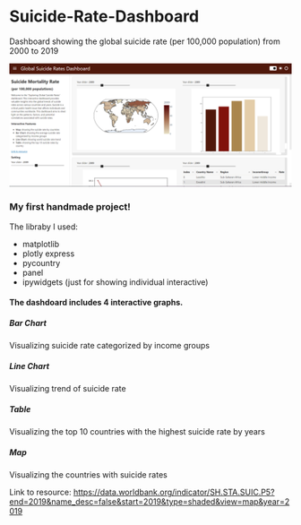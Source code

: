 # Suicide-Rate-Dashboard
Dashboard showing the global suicide rate (per 100,000 population) from 2000 to 2019 

![dash](suicide_dash.png)


### My first handmade project!
The libraby I used:
- matplotlib
- plotly express
- pycountry
- panel
- ipywidgets (just for showing individual interactive)

#### The dashdoard includes 4 interactive graphs.

##### Bar Chart
Visualizing suicide rate categorized by income groups

##### Line Chart
Visualizing trend of suicide rate 

##### Table
Visualizing the top 10 countries with the highest suicide rate by years

##### Map
Visualizing the countries with suicide rates



Link to resource: https://data.worldbank.org/indicator/SH.STA.SUIC.P5?end=2019&name_desc=false&start=2019&type=shaded&view=map&year=2019
